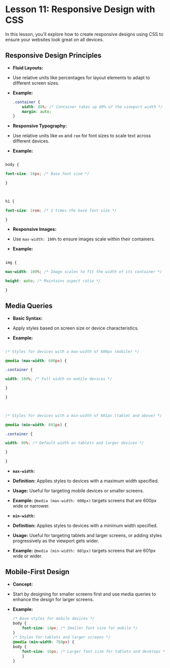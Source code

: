 # **Lesson 11: Responsive Design with CSS**

  
In this lesson, you'll explore how to create responsive designs using CSS to ensure your websites look great on all devices.

## **Responsive Design Principles**

- **Fluid Layouts:**

- Use relative units like percentages for layout elements to adapt to different screen sizes.

- **Example:**

	```css
	.container {
		width: 80%; /* Container takes up 80% of the viewport width */
		margin: auto;
	}
	```

  

- **Responsive Typography:**

- Use relative units like `em` and `rem` for font sizes to scale text across different devices.

- **Example:**

```css

body {

font-size: 16px; /* Base font size */

}

  

h1 {

font-size: 2rem; /* 2 times the base font size */

}

```

  

- **Responsive Images:**

- Use `max-width: 100%` to ensure images scale within their containers.

- **Example:**

```css

img {

max-width: 100%; /* Image scales to fit the width of its container */

height: auto; /* Maintains aspect ratio */

}

```

  

## **Media Queries**

  

- **Basic Syntax:**

- Apply styles based on screen size or device characteristics.

- **Example:**

```css

/* Styles for devices with a max-width of 600px (mobile) */

@media (max-width: 600px) {

.container {

width: 100%; /* Full width on mobile devices */

}

}

  

/* Styles for devices with a min-width of 601px (tablet and above) */

@media (min-width: 601px) {

.container {

width: 80%; /* Default width on tablets and larger devices */

}

}

```

  

- **`max-width`:**

- **Definition:** Applies styles to devices with a maximum width specified.

- **Usage:** Useful for targeting mobile devices or smaller screens.

- **Example:** `@media (max-width: 600px)` targets screens that are 600px wide or narrower.

  

- **`min-width`:**

- **Definition:** Applies styles to devices with a minimum width specified.

- **Usage:** Useful for targeting tablets and larger screens, or adding styles progressively as the viewport gets wider.

- **Example:** `@media (min-width: 601px)` targets screens that are 601px wide or wider.

  

## **Mobile-First Design**

- **Concept:**

- Start by designing for smaller screens first and use media queries to enhance the design for larger screens.

- **Example:**

	```css
	/* Base styles for mobile devices */
	body {
		font-size: 14px; /* Smaller font size for mobile */
	}
	/* Styles for tablets and larger screens */
	@media (min-width: 768px) {
	body {
		font-size: 16px; /* Larger font size for tablets and desktops */
		}
	}
	```
<!--stackedit_data:
eyJoaXN0b3J5IjpbLTE5NjcyNjE1MzRdfQ==
-->
